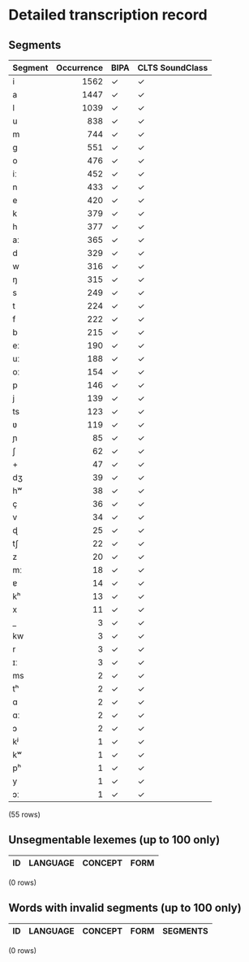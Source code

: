 
# Detailed transcription record

## Segments

| Segment | Occurrence | BIPA | CLTS SoundClass |
|:----------|-------------:|:-------|:------------------|
| i | 1562 | ✓ | ✓ |
| a | 1447 | ✓ | ✓ |
| l | 1039 | ✓ | ✓ |
| u | 838 | ✓ | ✓ |
| m | 744 | ✓ | ✓ |
| g | 551 | ✓ | ✓ |
| o | 476 | ✓ | ✓ |
| iː | 452 | ✓ | ✓ |
| n | 433 | ✓ | ✓ |
| e | 420 | ✓ | ✓ |
| k | 379 | ✓ | ✓ |
| h | 377 | ✓ | ✓ |
| aː | 365 | ✓ | ✓ |
| d | 329 | ✓ | ✓ |
| w | 316 | ✓ | ✓ |
| ŋ | 315 | ✓ | ✓ |
| s | 249 | ✓ | ✓ |
| t | 224 | ✓ | ✓ |
| f | 222 | ✓ | ✓ |
| b | 215 | ✓ | ✓ |
| eː | 190 | ✓ | ✓ |
| uː | 188 | ✓ | ✓ |
| oː | 154 | ✓ | ✓ |
| p | 146 | ✓ | ✓ |
| j | 139 | ✓ | ✓ |
| ts | 123 | ✓ | ✓ |
| ʋ | 119 | ✓ | ✓ |
| ɲ | 85 | ✓ | ✓ |
| ʃ | 62 | ✓ | ✓ |
| + | 47 | ✓ | ✓ |
| dʒ | 39 | ✓ | ✓ |
| hʷ | 38 | ✓ | ✓ |
| ç | 36 | ✓ | ✓ |
| v | 34 | ✓ | ✓ |
| ɖ | 25 | ✓ | ✓ |
| tʃ | 22 | ✓ | ✓ |
| z | 20 | ✓ | ✓ |
| mː | 18 | ✓ | ✓ |
| ɐ | 14 | ✓ | ✓ |
| kʰ | 13 | ✓ | ✓ |
| x | 11 | ✓ | ✓ |
| _ | 3 | ✓ | ✓ |
| kw | 3 | ✓ | ✓ |
| r | 3 | ✓ | ✓ |
| ɪː | 3 | ✓ | ✓ |
| ms | 2 | ✓ | ✓ |
| tʰ | 2 | ✓ | ✓ |
| ɑ | 2 | ✓ | ✓ |
| ɑː | 2 | ✓ | ✓ |
| ɔ | 2 | ✓ | ✓ |
| kʲ | 1 | ✓ | ✓ |
| kʷ | 1 | ✓ | ✓ |
| pʰ | 1 | ✓ | ✓ |
| y | 1 | ✓ | ✓ |
| ɔː | 1 | ✓ | ✓ |

(55 rows)



## Unsegmentable lexemes (up to 100 only)

| ID | LANGUAGE | CONCEPT | FORM |
|------|------------|-----------|--------|

(0 rows)



## Words with invalid segments (up to 100 only)

| ID | LANGUAGE | CONCEPT | FORM | SEGMENTS |
|------|------------|-----------|--------|------------|

(0 rows)


